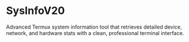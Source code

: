 # SysInfoV20
Advanced Termux system information tool that retrieves detailed device, network, and hardware stats with a clean, professional terminal interface.
